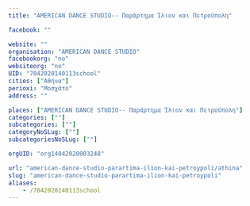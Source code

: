 ```yaml
---
title: "AMERICAN DANCE STUDIO-- Παράρτημα Ίλιον και Πετρούπολη"

facebook: ""

website: ""
organisation: "AMERICAN DANCE STUDIO"
facebookorg: "no"
websiteorg: "no"
UID: "7042020140113school"
cities: ["Αθήνα"]
perioxi: "Μοσχάτο"
address: ""

places: ["AMERICAN DANCE STUDIO-- Παράρτημα Ίλιον και Πετρούπολη"]
categories: [""]
subcategories: [""]
categoryNoSLug: [""]
subcategoriesNoSLug: [""]

orgUID: "org14042020003248"

url: "american-dance-studio-parartima-ilion-kai-petroypoli/athina"
slug: "american-dance-studio-parartima-ilion-kai-petroypoli"
aliases:
    - /7042020140113school
---
```





